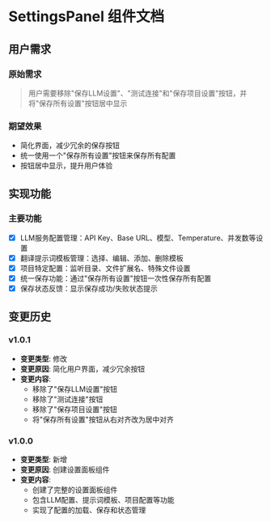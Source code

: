 # SettingsPanel 组件文档

## 用户需求
### 原始需求
> 用户需要移除"保存LLM设置"、"测试连接"和"保存项目设置"按钮，并将"保存所有设置"按钮居中显示

### 期望效果
- 简化界面，减少冗余的保存按钮
- 统一使用一个"保存所有设置"按钮来保存所有配置
- 按钮居中显示，提升用户体验

## 实现功能
### 主要功能
- [x] LLM服务配置管理：API Key、Base URL、模型、Temperature、并发数等设置
- [x] 翻译提示词模板管理：选择、编辑、添加、删除模板
- [x] 项目特定配置：监听目录、文件扩展名、特殊文件设置
- [x] 统一保存功能：通过"保存所有设置"按钮一次性保存所有配置
- [x] 保存状态反馈：显示保存成功/失败状态提示

## 变更历史
### v1.0.1
- **变更类型**: 修改
- **变更原因**: 简化用户界面，减少冗余按钮
- **变更内容**: 
  - 移除了"保存LLM设置"按钮
  - 移除了"测试连接"按钮  
  - 移除了"保存项目设置"按钮
  - 将"保存所有设置"按钮从右对齐改为居中对齐

### v1.0.0
- **变更类型**: 新增
- **变更原因**: 创建设置面板组件
- **变更内容**: 
  - 创建了完整的设置面板组件
  - 包含LLM配置、提示词模板、项目配置等功能
  - 实现了配置的加载、保存和状态管理 